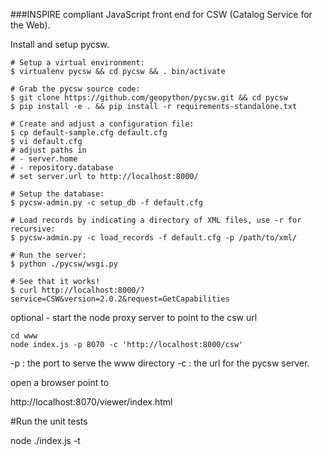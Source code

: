 ###INSPIRE compliant JavaScript front end for CSW (Catalog Service for the Web).

Install and setup pycsw.

```
# Setup a virtual environment:
$ virtualenv pycsw && cd pycsw && . bin/activate

# Grab the pycsw source code:
$ git clone https://github.com/geopython/pycsw.git && cd pycsw
$ pip install -e . && pip install -r requirements-standalone.txt

# Create and adjust a configuration file:
$ cp default-sample.cfg default.cfg
$ vi default.cfg
# adjust paths in
# - server.home
# - repository.database
# set server.url to http://localhost:8000/

# Setup the database:
$ pycsw-admin.py -c setup_db -f default.cfg

# Load records by indicating a directory of XML files, use -r for recursive:
$ pycsw-admin.py -c load_records -f default.cfg -p /path/to/xml/

# Run the server:
$ python ./pycsw/wsgi.py

# See that it works!
$ curl http://localhost:8000/?service=CSW&version=2.0.2&request=GetCapabilities
```
optional - start the node proxy server to point to the csw url

```
cd www
node index.js -p 8070 -c 'http://localhost:8000/csw'
```
-p : the port to serve the www directory
-c : the url for the pycsw server.

open a browser point to

http://localhost:8070/viewer/index.html

#Run the unit tests

node ./index.js -t


 
